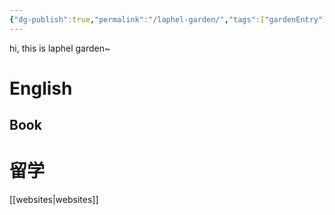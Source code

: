 ```yaml
---
{"dg-publish":true,"permalink":"/laphel-garden/","tags":["gardenEntry"]}
---
```



hi, this is laphel garden~


# English


## Book

# 留学

[[websites\|websites]]



